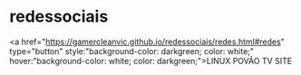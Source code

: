 # redessociais
<a href="https://gamercleanvic.github.io/redessociais/redes.html#redes" type="button" style:"background-color: darkgreen; color: white;" hover:"background-color: white; color: darkgreen;">LINUX POVÃO TV SITE</a>
